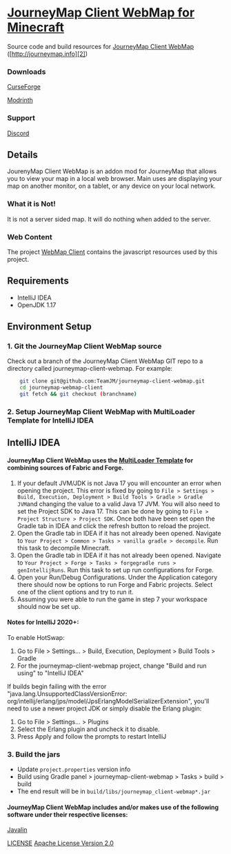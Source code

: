 # [JourneyMap Client WebMap for Minecraft][1]

Source code and build resources for [JourneyMap Client WebMap][2] ([http://journeymap.info][2])

### Downloads
[CurseForge][6]

[Modrinth][7]

### Support
[Discord][5]

## Details
JourenyMap Client WebMap is an addon mod for JourneyMap that allows you to view your map in a local web browser. 
Main uses are displaying your map on another monitor, on a tablet, or any device on your local network. 

### What it is Not! 
It is not a server sided map. It will do nothing when added to the server. 

### Web Content
The project [WebMap Client][4] contains the javascript resources used by this project. 

## Requirements

* IntelliJ IDEA
* OpenJDK 1.17

## Environment Setup

### 1. Git the JourneyMap Client WebMap source

Check out a branch of the JourneyMap Client WebMap GIT repo to a directory called journeymap-client-webmap.  For example:

```sh
    git clone git@github.com:TeamJM/journeymap-client-webmap.git   
    cd journeymap-webmap-client
    git fetch && git checkout (branchname)
```

### 2. Setup JourneyMap Client WebMap with MultiLoader Template for IntelliJ IDEA

## IntelliJ IDEA
#### JourneyMap Client WebMap uses the [MultiLoader Template][3] for combining sources of Fabric and Forge.


1. If your default JVM/JDK is not Java 17 you will encounter an error when opening the project. This error is fixed by going to `File > Settings > Build, Execution, Deployment > Build Tools > Gradle > Gradle JVM`and changing the value to a valid Java 17 JVM. You will also need to set the Project SDK to Java 17. This can be done by going to `File > Project Structure > Project SDK`. Once both have been set open the Gradle tab in IDEA and click the refresh button to reload the project.
2. Open the Gradle tab in IDEA if it has not already been opened. Navigate to `Your Project > Common > Tasks > vanilla gradle > decompile`. Run this task to decompile Minecraft.
3. Open the Gradle tab in IDEA if it has not already been opened. Navigate to `Your Project > Forge > Tasks > forgegradle runs > genIntellijRuns`. Run this task to set up run configurations for Forge.
4. Open your Run/Debug Configurations. Under the Application category there should now be options to run Forge and Fabric projects. Select one of the client options and try to run it.
5. Assuming you were able to run the game in step 7 your workspace should now be set up.


#### Notes for IntelliJ 2020+:

To enable HotSwap:

1. Go to File > Settings... > Build, Execution, Deployment > Build Tools > Gradle
2. For the journeymap-client-webmap project, change "Build and run using" to "IntelliJ IDEA"

If builds begin failing with the error "java.lang.UnsupportedClassVersionError:
org/intellij/erlang/jps/model/JpsErlangModelSerializerExtension", you'll need to use a newer project JDK or simply
disable the Erlang plugin:

1. Go to File > Settings... > Plugins
2. Select the Erlang plugin and uncheck it to disable.
3. Press Apply and follow the prompts to restart IntelliJ

### 3. Build the jars

* Update `project.properties` version info
* Build using Gradle panel > journeymap-client-webmap > Tasks > build > build
* The end result will be in `build/libs/journeymap_client-webmap*.jar`

#### JourneyMap Client WebMap includes and/or makes use of the following software under their respective licenses:
[Javalin][8]

[LICENSE][9] [Apache License Version 2.0][10]

[1]: https://github.com:TeamJM/journeymap-client-webmap

[2]: http://journeymap.info

[3]: https://github.com/jaredlll08/MultiLoader-Template

[4]: https://github.com:TeamJM/webmap-client

[5]: https://discord.com/invite/eP8gE69

[6]: https://www.curseforge.com/minecraft/mc-mods/journeymap-client-web-map

[7]: https://modrinth.com/mod/journeymap-client-web-map

[8]: https://github.com/javalin/javalin

[9]: https://github.com/javalin/javalin/blob/master/LICENSE

[10]: http://www.apache.org/licenses/
